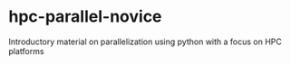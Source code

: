 # hpc-parallel-novice
Introductory material on parallelization using python with a focus on HPC platforms
